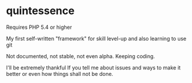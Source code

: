# quintessence

Requires PHP 5.4 or higher

My first self-written "framework" for skill level-up and also learning to use git

Not documented, not stable, not even alpha. Keeping coding.

I'll be extremely thankful If you tell me about issues and ways to make it better or even how things shall not be done.

